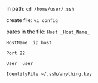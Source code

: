 in path: `cd /home/user/.ssh`

create file: `vi config`

pates in the file: 
`Host _Host_Name_`

  `HostName _ip_host_`
  
  `Port 22`
  
  `User _user_`
  
  `IdentityFile ~/.ssh/anything.key`

